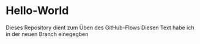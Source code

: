 # Hello-World
Dieses Repository dient zum Üben des GitHub-Flows
Diesen Text habe ich in der neuen Branch einegegben
